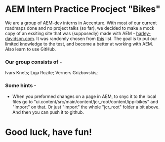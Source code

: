 # AEM Intern Practice Procject "Bikes" 
We are a group of AEM-dev interns in Accenture. With most of our current roadmaps done and no project talks (so far), we decided to make a mock copy of an exsiting site that was (supposedly) made with AEM - [harley-davidson.com](https://www.harley-davidson.com/eu/en/index.html). It was randomly chosen from [this](https://trends.builtwith.com/websitelist/Adobe-Experience-Manager) list. 
The goal is to put our limited knowledge to the test, and become a better at working with AEM. Also learn to use GitHub. 

### Our group consists of -
Ivars Knets; Līga Rozite; Verners Grizbovskis;

### Some hints -
- When you preformed changes on a page in AEM, to snyc it to the local files go to "ui.content/src/main/content/jcr_root/content/ipp-bikes" and "Import" on that. Or just "Import" the whole "jcr_root" folder a bit above. And then you can push it to github.  

# Good luck, have fun! 
